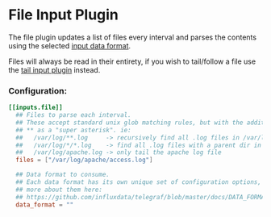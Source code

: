 # File Input Plugin

The file plugin updates a list of files every interval and parses the contents
using the selected
[input data format](https://github.com/influxdata/telegraf/blob/master/docs/DATA_FORMATS_INPUT.md).

Files will always be read in their entirety, if you wish to tail/follow a file
use the [tail input plugin](plugins/inputs/tail) instead.

### Configuration:
```toml
[[inputs.file]]
  ## Files to parse each interval.
  ## These accept standard unix glob matching rules, but with the addition of
  ## ** as a "super asterisk". ie:
  ##   /var/log/**.log     -> recursively find all .log files in /var/log
  ##   /var/log/*/*.log    -> find all .log files with a parent dir in /var/log
  ##   /var/log/apache.log -> only tail the apache log file
  files = ["/var/log/apache/access.log"]

  ## Data format to consume.
  ## Each data format has its own unique set of configuration options, read
  ## more about them here:
  ## https://github.com/influxdata/telegraf/blob/master/docs/DATA_FORMATS_INPUT.md
  data_format = ""
```
